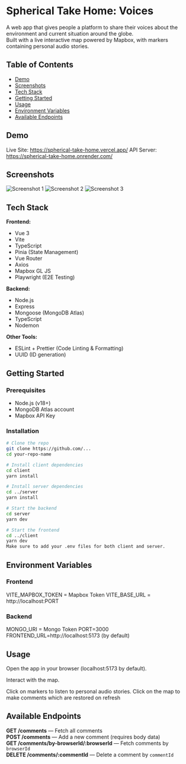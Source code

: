 # Spherical Take Home: Voices

A web app that gives people a platform to share their voices about the environment and current situation around the globe.  
Built with a live interactive map powered by Mapbox, with markers containing personal audio stories.

## Table of Contents

- [Demo](#demo)
- [Screenshots](#screenshots)
- [Tech Stack](#tech-stack)
- [Getting Started](#getting-started)
- [Usage](#usage)
- [Environment Variables](#environment-variables)
- [Available Endpoints](#available-endpoints)

## Demo

Live Site: https://spherical-take-home.vercel.app/
API Server: https://spherical-take-home.onrender.com/

## Screenshots

![Screenshot 1](./screenshots/Screenshot-1.png)
![Screenshot 2](./screenshots/Screenshot-2.png)
![Screenshot 3](./screenshots/Screenshot-3.png)

## Tech Stack

**Frontend:**

- Vue 3
- Vite
- TypeScript
- Pinia (State Management)
- Vue Router
- Axios
- Mapbox GL JS
- Playwright (E2E Testing)

**Backend:**

- Node.js
- Express
- Mongoose (MongoDB Atlas)
- TypeScript
- Nodemon

**Other Tools:**

- ESLint + Prettier (Code Linting & Formatting)
- UUID (ID generation)

## Getting Started

### Prerequisites

- Node.js (v18+)
- MongoDB Atlas account
- Mapbox API Key

### Installation

```bash
# Clone the repo
git clone https://github.com/...
cd your-repo-name

# Install client dependencies
cd client
yarn install

# Install server dependencies
cd ../server
yarn install

# Start the backend
cd server
yarn dev

# Start the frontend
cd ../client
yarn dev
Make sure to add your .env files for both client and server.
```

## Environment Variables

### Frontend

VITE_MAPBOX_TOKEN = Mapbox Token
VITE_BASE_URL = http://localhost:PORT

### Backend

MONGO_URI = Mongo Token
PORT=3000
FRONTEND_URL=http://localhost:5173 (by default)

## Usage

Open the app in your browser (localhost:5173 by default).

Interact with the map.

Click on markers to listen to personal audio stories.
Click on the map to make comments which are restored on refresh

## Available Endpoints

**GET /comments** — Fetch all comments  
**POST /comments** — Add a new comment (requires body data)  
**GET /comments/by-browserId/:browserId** — Fetch comments by `browserId`  
**DELETE /comments/:commentId** — Delete a comment by `commentId`
